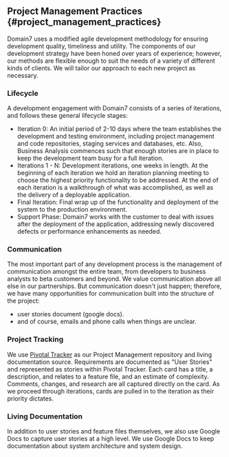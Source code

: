 ## Project Management Practices {#project_management_practices}

Domain7 uses a modified agile development methodology for ensuring development quality, timeliness and utility.
The components of our development strategy have been honed over years of experience;
however, our methods are flexible enough to suit the needs of a variety of different kinds of clients.
We will tailor our approach to each new project as necessary.

### Lifecycle

A development engagement with Domain7 consists of a series of iterations,
and follows these general lifecycle stages:

* Iteration 0:
  An initial period of 2-10 days where the team establishes the development
  and testing environment, including project management and code repositories,
  staging services and databases, etc.
  Also, Business Analysis commences such that enough stories are in place
  to keep the development team busy for a full iteration.
* Iterations 1 - N:
  Development iterations, one weeks in length.
  At the beginning of each iteration we hold an iteration planning meeting
  to choose the highest priority functionality to be addressed.
  At the end of each iteration is a walkthrough of what was accomplished,
  as well as the delivery of a deployable application.  
* Final Iteration:
  Final wrap up of the functionality and deployment of the system
  to the production environment.
* Support Phase:
  Domain7 works with the customer to deal with issues after the
  deployment of the application, addressing newly discovered defects or
  performance enhancements as needed.

### Communication

The most important part of any development process is the management of communication amongst the entire team, from developers to business analysts to beta customers and beyond.
We value communication above all else in our partnerships.
But communication doesn't just happen; therefore, we have many opportunities
for communication built into the structure of the project:

* user stories document (google docs).
* and of course, emails and phone calls when things are unclear.

### Project Tracking

We use [Pivotal Tracker](http://pivotaltracker.com) as our Project Management repository and living documentation source.
Requirements are documented as "User Stories" and represented as stories within Pivotal Tracker.
Each card has a title, a description, and relates to a feature file, and an estimate of complexity.
Comments, changes, and research are all captured directly on the card.
As we proceed through iterations, cards are pulled in to the iteration as their priority dictates.

### Living Documentation

In addition to user stories and feature files themselves, we also use Google Docs to capture user stories at a high level.
We use Google Docs to keep documentation about system architecture and system design.
